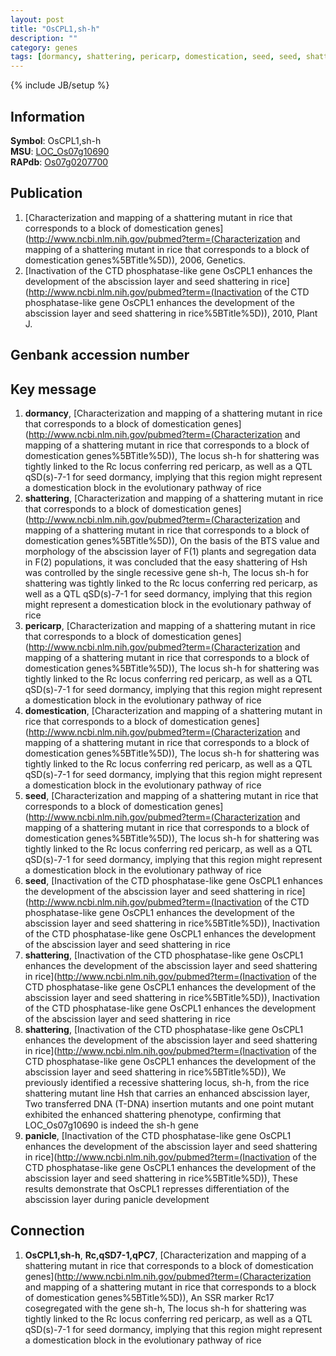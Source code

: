 ```yaml
---
layout: post
title: "OsCPL1,sh-h"
description: ""
category: genes
tags: [dormancy, shattering, pericarp, domestication, seed, seed, shattering, shattering, panicle]
---
```

{% include JB/setup %}

## Information
__Symbol__: OsCPL1,sh-h  
__MSU__: [LOC_Os07g10690](http://rice.plantbiology.msu.edu/cgi-bin/ORF_infopage.cgi?orf=LOC_Os07g10690)  
__RAPdb__: [Os07g0207700](http://rapdb.dna.affrc.go.jp/viewer/gbrowse_details/irgsp1?name=Os07g0207700)  

## Publication
1. [Characterization and mapping of a shattering mutant in rice that corresponds to a block of domestication genes](http://www.ncbi.nlm.nih.gov/pubmed?term=(Characterization and mapping of a shattering mutant in rice that corresponds to a block of domestication genes%5BTitle%5D)), 2006, Genetics.
2. [Inactivation of the CTD phosphatase-like gene OsCPL1 enhances the development of the abscission layer and seed shattering in rice](http://www.ncbi.nlm.nih.gov/pubmed?term=(Inactivation of the CTD phosphatase-like gene OsCPL1 enhances the development of the abscission layer and seed shattering in rice%5BTitle%5D)), 2010, Plant J.

## Genbank accession number

## Key message
1. __dormancy__, [Characterization and mapping of a shattering mutant in rice that corresponds to a block of domestication genes](http://www.ncbi.nlm.nih.gov/pubmed?term=(Characterization and mapping of a shattering mutant in rice that corresponds to a block of domestication genes%5BTitle%5D)),  The locus sh-h for shattering was tightly linked to the Rc locus conferring red pericarp, as well as a QTL qSD(s)-7-1 for seed dormancy, implying that this region might represent a domestication block in the evolutionary pathway of rice
2. __shattering__, [Characterization and mapping of a shattering mutant in rice that corresponds to a block of domestication genes](http://www.ncbi.nlm.nih.gov/pubmed?term=(Characterization and mapping of a shattering mutant in rice that corresponds to a block of domestication genes%5BTitle%5D)),  On the basis of the BTS value and morphology of the abscission layer of F(1) plants and segregation data in F(2) populations, it was concluded that the easy shattering of Hsh was controlled by the single recessive gene sh-h, The locus sh-h for shattering was tightly linked to the Rc locus conferring red pericarp, as well as a QTL qSD(s)-7-1 for seed dormancy, implying that this region might represent a domestication block in the evolutionary pathway of rice
3. __pericarp__, [Characterization and mapping of a shattering mutant in rice that corresponds to a block of domestication genes](http://www.ncbi.nlm.nih.gov/pubmed?term=(Characterization and mapping of a shattering mutant in rice that corresponds to a block of domestication genes%5BTitle%5D)),  The locus sh-h for shattering was tightly linked to the Rc locus conferring red pericarp, as well as a QTL qSD(s)-7-1 for seed dormancy, implying that this region might represent a domestication block in the evolutionary pathway of rice
4. __domestication__, [Characterization and mapping of a shattering mutant in rice that corresponds to a block of domestication genes](http://www.ncbi.nlm.nih.gov/pubmed?term=(Characterization and mapping of a shattering mutant in rice that corresponds to a block of domestication genes%5BTitle%5D)),  The locus sh-h for shattering was tightly linked to the Rc locus conferring red pericarp, as well as a QTL qSD(s)-7-1 for seed dormancy, implying that this region might represent a domestication block in the evolutionary pathway of rice
5. __seed__, [Characterization and mapping of a shattering mutant in rice that corresponds to a block of domestication genes](http://www.ncbi.nlm.nih.gov/pubmed?term=(Characterization and mapping of a shattering mutant in rice that corresponds to a block of domestication genes%5BTitle%5D)),  The locus sh-h for shattering was tightly linked to the Rc locus conferring red pericarp, as well as a QTL qSD(s)-7-1 for seed dormancy, implying that this region might represent a domestication block in the evolutionary pathway of rice
6. __seed__, [Inactivation of the CTD phosphatase-like gene OsCPL1 enhances the development of the abscission layer and seed shattering in rice](http://www.ncbi.nlm.nih.gov/pubmed?term=(Inactivation of the CTD phosphatase-like gene OsCPL1 enhances the development of the abscission layer and seed shattering in rice%5BTitle%5D)), Inactivation of the CTD phosphatase-like gene OsCPL1 enhances the development of the abscission layer and seed shattering in rice
7. __shattering__, [Inactivation of the CTD phosphatase-like gene OsCPL1 enhances the development of the abscission layer and seed shattering in rice](http://www.ncbi.nlm.nih.gov/pubmed?term=(Inactivation of the CTD phosphatase-like gene OsCPL1 enhances the development of the abscission layer and seed shattering in rice%5BTitle%5D)), Inactivation of the CTD phosphatase-like gene OsCPL1 enhances the development of the abscission layer and seed shattering in rice
8. __shattering__, [Inactivation of the CTD phosphatase-like gene OsCPL1 enhances the development of the abscission layer and seed shattering in rice](http://www.ncbi.nlm.nih.gov/pubmed?term=(Inactivation of the CTD phosphatase-like gene OsCPL1 enhances the development of the abscission layer and seed shattering in rice%5BTitle%5D)),  We previously identified a recessive shattering locus, sh-h, from the rice shattering mutant line Hsh that carries an enhanced abscission layer, Two transferred DNA (T-DNA) insertion mutants and one point mutant exhibited the enhanced shattering phenotype, confirming that LOC_Os07g10690 is indeed the sh-h gene
9. __panicle__, [Inactivation of the CTD phosphatase-like gene OsCPL1 enhances the development of the abscission layer and seed shattering in rice](http://www.ncbi.nlm.nih.gov/pubmed?term=(Inactivation of the CTD phosphatase-like gene OsCPL1 enhances the development of the abscission layer and seed shattering in rice%5BTitle%5D)),  These results demonstrate that OsCPL1 represses differentiation of the abscission layer during panicle development

## Connection
1. __OsCPL1,sh-h__, __Rc,qSD7-1,qPC7__, [Characterization and mapping of a shattering mutant in rice that corresponds to a block of domestication genes](http://www.ncbi.nlm.nih.gov/pubmed?term=(Characterization and mapping of a shattering mutant in rice that corresponds to a block of domestication genes%5BTitle%5D)),  An SSR marker Rc17 cosegregated with the gene sh-h, The locus sh-h for shattering was tightly linked to the Rc locus conferring red pericarp, as well as a QTL qSD(s)-7-1 for seed dormancy, implying that this region might represent a domestication block in the evolutionary pathway of rice


